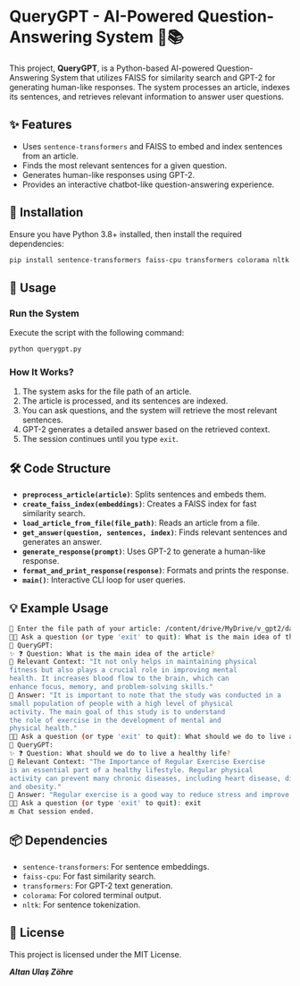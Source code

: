 # QueryGPT - AI-Powered Question-Answering System 🤖📚

This project, **QueryGPT**, is a Python-based AI-powered Question-Answering System that utilizes FAISS for similarity search and GPT-2 for generating human-like responses. The system processes an article, indexes its sentences, and retrieves relevant information to answer user questions.

## ✨ Features
- Uses `sentence-transformers` and FAISS to embed and index sentences from an article.
- Finds the most relevant sentences for a given question.
- Generates human-like responses using GPT-2.
- Provides an interactive chatbot-like question-answering experience.

## 🔧 Installation
Ensure you have Python 3.8+ installed, then install the required dependencies:

```bash
pip install sentence-transformers faiss-cpu transformers colorama nltk
```

## 🚀 Usage
### Run the System
Execute the script with the following command:
```bash
python querygpt.py
```

### How It Works?
1. The system asks for the file path of an article.
2. The article is processed, and its sentences are indexed.
3. You can ask questions, and the system will retrieve the most relevant sentences.
4. GPT-2 generates a detailed answer based on the retrieved context.
5. The session continues until you type `exit`.

## 🛠 Code Structure
- **`preprocess_article(article)`**: Splits sentences and embeds them.
- **`create_faiss_index(embeddings)`**: Creates a FAISS index for fast similarity search.
- **`load_article_from_file(file_path)`**: Reads an article from a file.
- **`get_answer(question, sentences, index)`**: Finds relevant sentences and generates an answer.
- **`generate_response(prompt)`**: Uses GPT-2 to generate a human-like response.
- **`format_and_print_response(response)`**: Formats and prints the response.
- **`main()`**: Interactive CLI loop for user queries.

## 💡 Example Usage
```bash
🔹 Enter the file path of your article: /content/drive/MyDrive/v_gpt2/data.txt
👨‍💻 Ask a question (or type 'exit' to quit): What is the main idea of the article?
🤖 QueryGPT:
✨ ❓ Question: What is the main idea of the article?
📖 Relevant Context: "It not only helps in maintaining physical
fitness but also plays a crucial role in improving mental
health. It increases blood flow to the brain, which can
enhance focus, memory, and problem-solving skills." 
🤖 Answer: "It is important to note that the study was conducted in a
small population of people with a high level of physical
activity. The main goal of this study is to understand
the role of exercise in the development of mental and
physical health."
👨‍💻 Ask a question (or type 'exit' to quit): What should we do to live a healthy life?
🤖 QueryGPT:
✨ ❓ Question: What should we do to live a healthy life?
📖 Relevant Context: "The Importance of Regular Exercise Exercise
is an essential part of a healthy lifestyle. Regular physical
activity can prevent many chronic diseases, including heart disease, diabetes,
and obesity."
🤖 Answer: "Regular exercise is a good way to reduce stress and improve your health."
👨‍💻 Ask a question (or type 'exit' to quit): exit
🔚 Chat session ended.
```

## 📦 Dependencies
- `sentence-transformers`: For sentence embeddings.
- `faiss-cpu`: For fast similarity search.
- `transformers`: For GPT-2 text generation.
- `colorama`: For colored terminal output.
- `nltk`: For sentence tokenization.

## 📜 License
This project is licensed under the MIT License.


***Altan Ulaş Zöhre***

